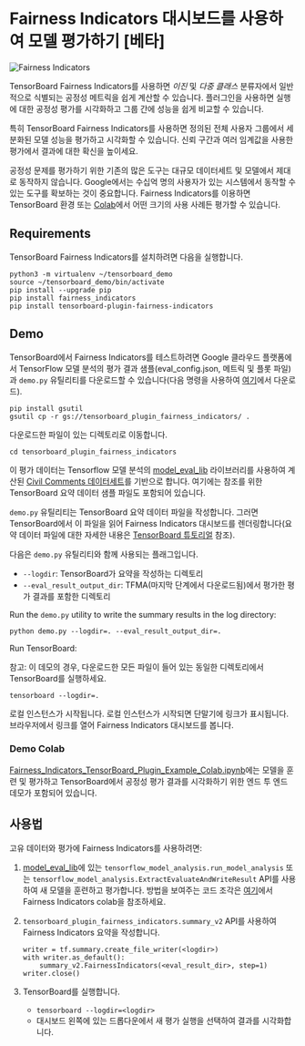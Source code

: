 # Fairness Indicators 대시보드를 사용하여 모델 평가하기 [베타]

![Fairness Indicators](./images/fairness-indicators.png)

TensorBoard Fairness Indicators를 사용하면 *이진* 및 *다중 클래스* 분류자에서 일반적으로 식별되는 공정성 메트릭을 쉽게 계산할 수 있습니다. 플러그인을 사용하면 실행에 대한 공정성 평가를 시각화하고 그룹 간에 성능을 쉽게 비교할 수 있습니다.

특히 TensorBoard Fairness Indicators를 사용하면 정의된 전체 사용자 그룹에서 세분화된 모델 성능을 평가하고 시각화할 수 있습니다. 신뢰 구간과 여러 임계값을 사용한 평가에서 결과에 대한 확신을 높이세요.

공정성 문제를 평가하기 위한 기존의 많은 도구는 대규모 데이터세트 및 모델에서 제대로 동작하지 않습니다. Google에서는 수십억 명의 사용자가 있는 시스템에서 동작할 수 있는 도구를 확보하는 것이 중요합니다. Fairness Indicators를 이용하면 TensorBoard 환경 또는 [Colab](https://github.com/tensorflow/fairness-indicators)에서 어떤 크기의 사용 사례든 평가할 수 있습니다.

## Requirements

TensorBoard Fairness Indicators를 설치하려면 다음을 실행합니다.

```
python3 -m virtualenv ~/tensorboard_demo
source ~/tensorboard_demo/bin/activate
pip install --upgrade pip
pip install fairness_indicators
pip install tensorboard-plugin-fairness-indicators
```

## Demo

TensorBoard에서 Fairness Indicators를 테스트하려면 Google 클라우드 플랫폼에서 TensorFlow 모델 분석의 평가 결과 샘플(eval_config.json, 메트릭 및 플롯 파일)과 `demo.py` 유틸리티를 다운로드할 수 있습니다(다음 명령을 사용하여 [여기](https://console.cloud.google.com/storage/browser/tensorboard_plugin_fairness_indicators/)에서 다운로드).

```
pip install gsutil
gsutil cp -r gs://tensorboard_plugin_fairness_indicators/ .
```

다운로드한 파일이 있는 디렉토리로 이동합니다.

```
cd tensorboard_plugin_fairness_indicators
```

이 평가 데이터는 Tensorflow 모델 분석의 [model_eval_lib](https://github.com/tensorflow/model-analysis/blob/master/tensorflow_model_analysis/api/model_eval_lib.py) 라이브러리를 사용하여 계산된 [Civil Comments 데이터세트](https://www.kaggle.com/c/jigsaw-unintended-bias-in-toxicity-classification)를 기반으로 합니다. 여기에는 참조를 위한 TensorBoard 요약 데이터 샘플 파일도 포함되어 있습니다.

`demo.py` 유틸리티는 TensorBoard 요약 데이터 파일을 작성합니다. 그러면 TensorBoard에서 이 파일을 읽어 Fairness Indicators 대시보드를 렌더링합니다(요약 데이터 파일에 대한 자세한 내용은 [TensorBoard 튜토리얼](https://github.com/tensorflow/tensorboard/blob/master/README.md) 참조).

다음은 `demo.py` 유틸리티와 함께 사용되는 플래그입니다.

- `--logdir`: TensorBoard가 요약을 작성하는 디렉토리
- `--eval_result_output_dir`: TFMA(마지막 단계에서 다운로드됨)에서 평가한 평가 결과를 포함한 디렉토리

Run the `demo.py` utility to write the summary results in the log directory:

`python demo.py --logdir=. --eval_result_output_dir=.`

Run TensorBoard:

참고: 이 데모의 경우, 다운로드한 모든 파일이 들어 있는 동일한 디렉토리에서 TensorBoard를 실행하세요.

`tensorboard --logdir=.`

로컬 인스턴스가 시작됩니다. 로컬 인스턴스가 시작되면 단말기에 링크가 표시됩니다. 브라우저에서 링크를 열어 Fairness Indicators 대시보드를 봅니다.

### Demo Colab

[Fairness_Indicators_TensorBoard_Plugin_Example_Colab.ipynb](https://github.com/tensorflow/fairness-indicators/blob/master/fairness_indicators/documentation/examples/Fairness_Indicators_TensorBoard_Plugin_Example_Colab.ipynb)에는 모델을 훈련 및 평가하고 TensorBoard에서 공정성 평가 결과를 시각화하기 위한 엔드 투 엔드 데모가 포함되어 있습니다.

## 사용법

고유 데이터와 평가에 Fairness Indicators를 사용하려면:

1. [model_eval_lib](https://github.com/tensorflow/model-analysis/blob/master/tensorflow_model_analysis/api/model_eval_lib.py)에 있는 `tensorflow_model_analysis.run_model_analysis` 또는 `tensorflow_model_analysis.ExtractEvaluateAndWriteResult` API를 사용하여 새 모델을 훈련하고 평가합니다. 방법을 보여주는 코드 조각은 [여기](https://github.com/tensorflow/fairness-indicators)에서 Fairness Indicators colab을 참조하세요.

2. `tensorboard_plugin_fairness_indicators.summary_v2` API를 사용하여 Fairness Indicators 요약을 작성합니다.

    ```
    writer = tf.summary.create_file_writer(<logdir>)
    with writer.as_default():
        summary_v2.FairnessIndicators(<eval_result_dir>, step=1)
    writer.close()
    ```

3. TensorBoard를 실행합니다.

    - `tensorboard --logdir=<logdir>`
    - 대시보드 왼쪽에 있는 드롭다운에서 새 평가 실행을 선택하여 결과를 시각화합니다.
